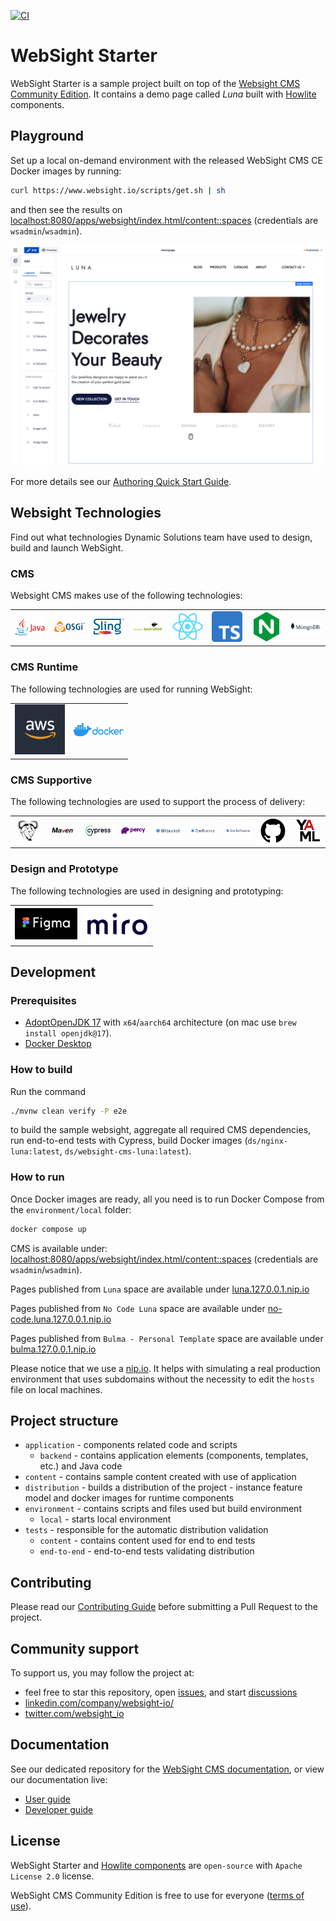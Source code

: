 [![CI](https://github.com/websight-io/starter/actions/workflows/ci.yml/badge.svg?branch=main)](https://github.com/websight-io/starter/actions/workflows/ci.yml)

# WebSight Starter

WebSight Starter is a sample project built on top of the [Websight CMS Community Edition](https://www.websight.io/). It contains a demo page called _Luna_ built with [Howlite](https://github.com/websight-io/howlite) components.

## Playground

Set up a local on-demand environment with the released WebSight CMS CE Docker images by running:

```bash
curl https://www.websight.io/scripts/get.sh | sh
```

and then see the results on [localhost:8080/apps/websight/index.html/content::spaces](http://localhost:8080/apps/websight/index.html/content::spaces) (credentials are `wsadmin`/`wsadmin`).

![Luna screenshot](/assets/luna-screenshot.png "Luna screenshot")

For more details see our [Authoring Quick Start Guide](https://www.websight.io/docs/quick-start/).

## Websight Technologies

Find out what technologies Dynamic Solutions team have used to design, build and launch WebSight.

### CMS

Websight CMS makes use of the following technologies:
<table>
  <tr>
    <td align="center" valign="middle">
      <a href="https://www.java.com" target="_blank">
        <img src="assets/technologies/java-logo.png" alt="Java" width="100">
      </a>
    </td>
    <td align="center" valign="middle">
      <a href="https://felix.apache.org" target="_blank">
        <img src="assets/technologies/osgi-logo.png" alt="OSGi" width="100">
      </a>
    </td>
    <td align="center" valign="middle">
      <a href="https://sling.apache.org" target="_blank">
        <img src="assets/technologies/sling-logo.png" alt="Apache Sling" width="100">
      </a>
    </td>
    <td align="center" valign="middle">
      <a href="https://www.jackrabbit.apache.org" target="_blank">
        <img src="assets/technologies/jackrabbit-logo.png" alt="Apache Jackrabbit" width="100">
      </a>
    </td>
    <td align="center" valign="middle">
      <a href="https://reactjs.org" target="_blank">
        <img src="assets/technologies/react-logo.png" alt="ReactJS" width="100">
      </a>
    </td>
    <td align="center" valign="middle">
      <a href="https://www.typescriptlang.org" target="_blank">
        <img src="assets/technologies/typescript-logo.png" alt="TypeScript" width="100">
      </a>
    </td>
    <td align="center" valign="middle">
      <a href="https://www.nginx.com" target="_blank">
        <img src="assets/technologies/nginx-logo.png" alt="nginx" width="100">
      </a>
    </td>
    <td align="center" valign="middle">
      <a href="https://www.mongodb.com" target="_blank">
        <img src="assets/technologies/mongodb-logo.png" alt="MongoDB" width="100">
      </a>
    </td>          
  </tr>
</table>

### CMS Runtime

The following technologies are used for running WebSight:
<table>
  <tr>
    <td align="center" valign="middle">
      <a href="https://aws.amazon.com" target="_blank">
        <img src="assets/technologies/aws-logo.png" alt="AWS" width="80">
      </a>
    </td>
    <td align="center" valign="middle">
      <a href="https://www.docker.com" target="_blank">
        <img src="assets/technologies/docker-logo.png" alt="Docker" width="80">
      </a>
    </td>                 
  </tr>
</table>

### CMS Supportive

The following technologies are used to support the process of delivery:
<table>
  <tr>
    <td align="center" valign="middle">
      <a href="https://www.gnu.org/software/bash" target="_blank">
        <img src="assets/technologies/bash-logo.png" alt="Bash" width="100">
      </a>
    </td>
    <td align="center" valign="middle">
      <a href="https://maven.apache.org" target="_blank">
        <img src="assets/technologies/maven-logo.png" alt="Maven" width="100">
      </a>
    </td>
    <td align="center" valign="middle">
      <a href="https://www.cypress.io" target="_blank">
        <img src="assets/technologies/cypress-logo.png" alt="Cypress" width="100">
      </a>
    </td>
    <td align="center" valign="middle">
      <a href="https://www.percy.io" target="_blank">
        <img src="assets/technologies/percy-logo.png" alt="Percy.io" width="100">
      </a>
    </td>
    <td align="center" valign="middle">
      <a href="https://bitbucket.org/product/features/pipelines" target="_blank">
        <img src="assets/technologies/bitbucket-logo.png" alt="Bitbucket" width="100">
      </a>
    </td>
    <td align="center" valign="middle">
      <a href="https://www.atlassian.com/software/confluence" target="_blank">
        <img src="assets/technologies/confluence-logo.png" alt="Confluence" width="100">
      </a>
    </td>
    <td align="center" valign="middle">
      <a href="https://www.atlassian.com/software/jira" target="_blank">
        <img src="assets/technologies/jira-logo.png" alt="Jira" width="100">
      </a>
    </td>
        <td align="center" valign="middle">
      <a href="https://github.com/features/actions" target="_blank">
        <img src="assets/technologies/github-logo.png" alt="Github Actions" width="100">
      </a>
    </td>
    <td align="center" valign="middle">
      <a href="https://yaml.org" target="_blank">
        <img src="assets/technologies/yaml-logo.png" alt="YAML" width="100">
      </a>
    </td>         
  </tr>
</table>

### Design and Prototype

The following technologies are used in designing and prototyping:
<table>
  <tr>
    <td align="center" valign="middle">
      <a href="https://www.figma.com" target="_blank">
        <img src="assets/technologies/figma-logo.png" alt="Figma" width="100">
      </a>
    </td>
    <td align="center" valign="middle">
      <a href="https://miro.com" target="_blank">
        <img src="assets/technologies/miro-logo.png" alt="Miro" width="100">
      </a>
    </td>            
  </tr>
</table>

## Development

### Prerequisites

- [AdoptOpenJDK 17](https://adoptium.net/) with `x64`/`aarch64` architecture (on mac use `brew install openjdk@17`).
- [Docker Desktop](https://www.docker.com/products/docker-desktop/)

### How to build

Run the command

```bash
./mvnw clean verify -P e2e
```

to build the sample websight, aggregate all required CMS dependencies, run end-to-end tests with Cypress, build Docker images (`ds/nginx-luna:latest`, `ds/websight-cms-luna:latest`).

### How to run

Once Docker images are ready, all you need is to run Docker Compose from the `environment/local` folder:

```bash
docker compose up
```

CMS is available under: [localhost:8080/apps/websight/index.html/content::spaces](http://localhost:8080/apps/websight/index.html/content::spaces) (credentials are `wsadmin`/`wsadmin`).

Pages published from `Luna` space are available under [luna.127.0.0.1.nip.io](http://luna.127.0.0.1.nip.io/)

Pages published from `No Code Luna` space are available under [no-code.luna.127.0.0.1.nip.io](http://no-code.luna.127.0.0.1.nip.io/)

Pages published from `Bulma - Personal Template` space are available under [bulma.127.0.0.1.nip.io](http://bulma.127.0.0.1.nip.io/)

Please notice that we use a [nip.io](https://nip.io). It helps with simulating a real production environment that uses subdomains without the necessity to edit the `hosts` file on local machines.

## Project structure

- `application` - components related code and scripts
    - `backend` - contains application elements (components, templates, etc.) and Java code
- `content` - contains sample content created with use of application
- `distribution` - builds a distribution of the project - instance feature model and docker images for runtime components
- `environment` - contains scripts and files used but build environment
    - `local` - starts local environment
- `tests` - responsible for the automatic distribution validation
    - `content` - contains content used for end to end tests
    - `end-to-end` - end-to-end tests validating distribution

## Contributing
Please read our [Contributing Guide](./CONTRIBUTING.md) before submitting a Pull Request to the project.

## Community support

To support us, you may follow the project at:

* feel free to star this repository, open [issues](https://github.com/websight-io/starter/issues), and start [discussions](https://github.com/websight-io/starter/discussions)
* [linkedin.com/company/websight-io/](https://www.linkedin.com/company/websight-io/)
* [twitter.com/websight_io](https://twitter.com/websight_io)

## Documentation
See our dedicated repository for the [WebSight CMS documentation](https://github.com/websight-io/docs), or view our documentation live:

- [User guide](https://www.websight.io/docs/quick-start/)
- [Developer guide](https://www.websight.io/docs/developers/quick-start/)

## License

WebSight Starter and [Howlite components](https://github.com/websight-io/howlite) are `open-source` with `Apache License 2.0` license.

WebSight CMS Community Edition is free to use for everyone ([terms of use](https://www.websight.io/terms-of-use/)).

